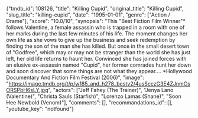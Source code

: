 {"tmdb_id": 108126, "title": "Killing Cupid", "original_title": "Killing Cupid", "slug_title": "killing-cupid", "date": "1995-01-01", "genre": ["Action / Drame"], "score": "10.0/10", "synopsis": "This \"Best Fiction Film Winner\"* follows Valentine, a female assassin who is trapped in a room with one of her marks during the last few minutes of his life. The moment changes her own life as she vows to give up the business and seek redemption by finding the son of the man she has killed. But once in the small desert town of \"Godfree\", which may or may not be stranger than the world she has just left, her old life returns to haunt her. Convinced she has joined forces with an elusive ex-assassin named \"Cupid\", her former comrades hunt her down and soon discover that some things are not what they appear.... *Hollywood Documentary And Fiction Film Festival (2006)", "image": "https://image.tmdb.org/t/p/w185_and_h278_bestv2/4usScczG3E4ZJnmCsORSPbH6sLY.jpg", "actors": ["Jeff Fahey (The Trainer)", "Jenya Lano (Valentine)", "Christa Sauls (Starfish)", "Lorenzo Lamas (Shane)", "Soon Hee Newbold (Venom)"], "comments": [], "recommandations_id": [], "youtube_key": "notfound"}
